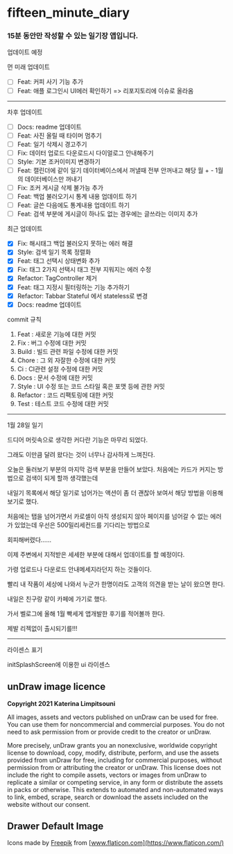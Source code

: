 # fifteen_minute_diary

### 15분 동안만 작성할 수 있는 일기장 앱입니다.

업데이트 예정

먼 미래 업데이트
- [ ] Feat: 커피 사기 기능 추가
- [ ] Feat: 애플 로그인시 UI에러 확인하기 => 리포지토리에 이슈로 올라옴
--------------------------------------------------------------------------
차후 업데이트
- [ ] Docs: readme 업데이트
- [ ] Feat: 사진 올릴 때 타이머 멈추기
- [ ] Feat: 일기 삭제시 경고주기
- [ ] Fix: 데이터 업로드 다운로드시 다이얼로그 안내해주기
- [ ] Style: 기본 조커이미지 변경하기
- [ ] Feat: 캘린더에 같이 일기 데이터베이스에서 꺼낼때 전부 안꺼내고 해당 월 + - 1월 의 데이터베이스만 꺼내기
- [ ] Fix: 조커 게시글 삭제 불가능 추가
- [ ] Feat: 백업 불러오기시 통계 내용 업데이트 하기
- [ ] Feat: 글쓴 다음에도 통계내용 업데이트 하기
- [ ] Feat: 검색 부분에 게시글이 하나도 없는 경우에는 글쓰라는 이미지 추가

최근 업데이트
- [X] Fix: 해시태그 백업 불러오지 못하는 에러 해결
- [X] Style: 검색 일기 목록 정렬화
- [X] Feat: 태그 선택시 상태변화 추가
- [X] Fix: 태그 2가지 선택시 태그 전부 지워지는 에러 수정
- [X] Refactor: TagController 제거
- [X] Feat: 태그 지정시 필터링하는 기능 추가하기
- [X] Refactor: Tabbar Stateful 에서 stateless로 변경
- [X] Docs: readme 업데이트

commit 규칙
1. Feat : 새로운 기능에 대한 커밋
2. Fix : 버그 수정에 대한 커밋
3. Build : 빌드 관련 파일 수정에 대한 커밋
4. Chore : 그 외 자잘한 수정에 대한 커밋
5. Ci : CI관련 설정 수정에 대한 커밋
6. Docs : 문서 수정에 대한 커밋
7. Style : UI 수정 또는 코드 스타일 혹은 포맷 등에 관한 커밋
8. Refactor :  코드 리팩토링에 대한 커밋
9. Test : 테스트 코드 수정에 대한 커밋

---

1월 28일 일기

드디어 머릿속으로 생각한 커다란 기능은 마무리 되었다.

그래도 이만큼 달려 왔다는 것이 너무나 감사하게 느껴진다.

오늘은 둘러보기 부분의 마지막 검색 부분을 만들어 보았다. 처음에는 카드가 커지는 방법으로 검색이 되게 할까 생각했는데

내일기 목록에서 해당 일기로 넘어가는 액션이 좀 더 괜찮아 보여서 해당 방법을 이용해 보기로 했다.

처음에는 탭을 넘어가면서 카로셀이 아직 생성되지 않아 페이지를 넘어갈 수 없는 에러가 있었는데 우선은 500밀리세컨드를 기다리는 방법으로

회피해버렸다......


이제 주변에서 지적받은 세세한 부분에 대해서 업데이트를 할 예정이다.

가령 업로드나 다운로드 안내메세지라던지 하는 것들이다.

빨리 내 작품이 세상에 나와서 누군가 한명이라도 고객의 의견을 받는 날이 왔으면 한다.

내일은 친구랑 같이 카페에 가기로 했다.

가서 벨로그에 올해 1월 빡세게 앱개발한 후기를 적어볼까 한다.

제발 리젝없이 출시되기를!!!

---

라이센스 표기

initSplashScreen에 이용한 ui 라이센스
## **unDraw image licence**

**Copyright 2021 Katerina Limpitsouni**

All images, assets and vectors published on unDraw can be used for free. You can use them for noncommercial and commercial purposes. You do not need to ask permission from or provide credit to the creator or unDraw.

More precisely, unDraw grants you an nonexclusive, worldwide copyright license to download, copy, modify, distribute, perform, and use the assets provided from unDraw for free, including for commercial purposes, without permission from or attributing the creator or unDraw. This license does not include the right to compile assets, vectors or images from unDraw to replicate a similar or competing service, in any form or distribute the assets in packs or otherwise. This extends to automated and non-automated ways to link, embed, scrape, search or download the assets included on the website without our consent.

## **Drawer Default Image**

 Icons made by [Freepik](https://www.freepik.com) from [www.flaticon.com](https://www.flaticon.com/)
